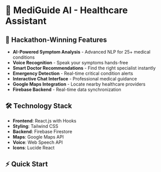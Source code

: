 # 🏥 MediGuide AI - Healthcare Assistant

## 🚀 **Hackathon-Winning Features**

- **AI-Powered Symptom Analysis** - Advanced NLP for 25+ medical conditions
- **Voice Recognition** - Speak your symptoms hands-free
- **Smart Doctor Recommendations** - Find the right specialist instantly
- **Emergency Detection** - Real-time critical condition alerts
- **Interactive Chat Interface** - Professional medical guidance
- **Google Maps Integration** - Locate nearby healthcare providers
- **Firebase Backend** - Real-time data synchronization

## 🛠 **Technology Stack**

- **Frontend**: React.js with Hooks
- **Styling**: Tailwind CSS
- **Backend**: Firebase Firestore
- **Maps**: Google Maps API
- **Voice**: Web Speech API
- **Icons**: Lucide React

## ⚡ **Quick Start**

